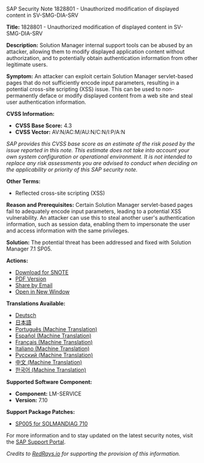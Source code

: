 SAP Security Note 1828801 - Unauthorized modification of displayed content in SV-SMG-DIA-SRV

**Title:** 1828801 - Unauthorized modification of displayed content in SV-SMG-DIA-SRV

**Description:**
Solution Manager internal support tools can be abused by an attacker, allowing them to modify displayed application content without authorization, and to potentially obtain authentication information from other legitimate users.

**Symptom:**
An attacker can exploit certain Solution Manager servlet-based pages that do not sufficiently encode input parameters, resulting in a potential cross-site scripting (XSS) issue. This can be used to non-permanently deface or modify displayed content from a web site and steal user authentication information.

**CVSS Information:**
- **CVSS Base Score:** 4.3
- **CVSS Vector:** AV:N/AC:M/AU:N/C:N/I:P/A:N

_SAP provides this CVSS base score as an estimate of the risk posed by the issue reported in this note. This estimate does not take into account your own system configuration or operational environment. It is not intended to replace any risk assessments you are advised to conduct when deciding on the applicability or priority of this SAP security note._

**Other Terms:**
- Reflected cross-site scripting (XSS)

**Reason and Prerequisites:**
Certain Solution Manager servlet-based pages fail to adequately encode input parameters, leading to a potential XSS vulnerability. An attacker can use this to steal another user's authentication information, such as session data, enabling them to impersonate the user and access information with the same privileges.

**Solution:**
The potential threat has been addressed and fixed with Solution Manager 7.1 SP05.

**Actions:**
- [Download for SNOTE](https://notesdownloads.sap.com/note/0040000017612442017)
- [PDF Version](https://userapps.support.sap.com/sap/support/sfm/notes/print/0001828801?language=en-US&token=C94AB6D562C886097CFE3FCC5CB5F363)
- [Share by Email](#)
- [Open in New Window](#)

**Translations Available:**
- [Deutsch](https://me.sap.com/notes/0001828801/D)
- [日本語](https://me.sap.com/notes/0001828801/J)
- [Português (Machine Translation)](https://me.sap.com/notes/0001828801/P)
- [Español (Machine Translation)](https://me.sap.com/notes/0001828801/S)
- [Français (Machine Translation)](https://me.sap.com/notes/0001828801/F)
- [Italiano (Machine Translation)](https://me.sap.com/notes/0001828801/I)
- [Русский (Machine Translation)](https://me.sap.com/notes/0001828801/R)
- [中文 (Machine Translation)](https://me.sap.com/notes/0001828801/1)
- [한국어 (Machine Translation)](https://me.sap.com/notes/0001828801/3)

**Supported Software Component:**
- **Component:** LM-SERVICE
- **Version:** 7.10

**Support Package Patches:**
- [SP005 for SOLMANDIAG 710](https://userapps.support.sap.com/sap/support/swdc/notes?cvnr=01200615320200016418&support_package=SP005&patch_level=000000)

For more information and to stay updated on the latest security notes, visit the [SAP Support Portal](https://me.sap.com/).

*Credits to [RedRays.io](https://redrays.io) for supporting the provision of this information.*